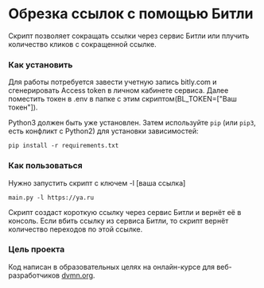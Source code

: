 # Обрезка ссылок с помощью Битли

Скрипт позволяет сокращать ссылки через сервис Битли или плучить количество кликов с сокращенной ссылке.

### Как установить

Для работы потребуется завести учетную запись bitly.com и сгенерировать Access token в личном кабинете сервиса.
Далее поместить токен в .env в папке с этим скриптом(BL_TOKEN=["Ваш токен"]).

Python3 должен быть уже установлен. 
Затем используйте `pip` (или `pip3`, есть конфликт с Python2) для установки зависимостей:
```
pip install -r requirements.txt
```
### Как пользоваться

Нужно запустить скрипт с ключем -l [ваша ссылка]
```
main.py -l https://ya.ru
```
Скрипт создаст короткую ссылку через сервис Битли и вернёт её в консоль.
Если вбить ссылку из сервиса Битли, то скрипт вернёт количество переходов по 
этой ссылке.

### Цель проекта

Код написан в образовательных целях на онлайн-курсе для веб-разработчиков [dvmn.org](https://dvmn.org/).